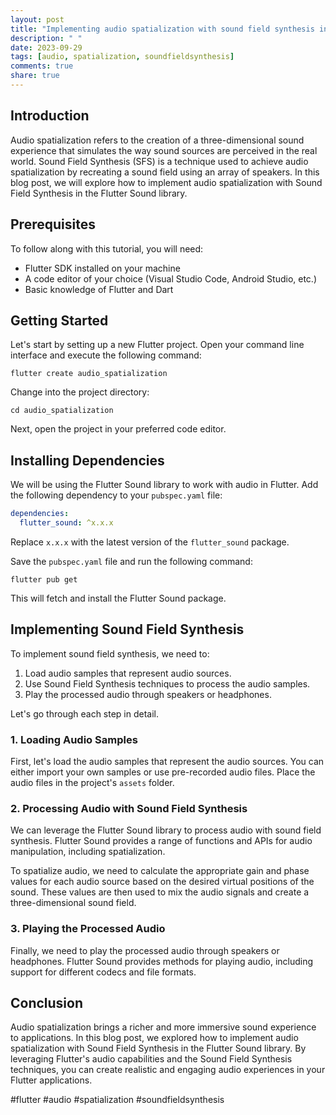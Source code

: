 ```yaml
---
layout: post
title: "Implementing audio spatialization with sound field synthesis in Flutter Sound"
description: " "
date: 2023-09-29
tags: [audio, spatialization, soundfieldsynthesis]
comments: true
share: true
---
```


## Introduction

Audio spatialization refers to the creation of a three-dimensional sound experience that simulates the way sound sources are perceived in the real world. Sound Field Synthesis (SFS) is a technique used to achieve audio spatialization by recreating a sound field using an array of speakers. In this blog post, we will explore how to implement audio spatialization with Sound Field Synthesis in the Flutter Sound library.

## Prerequisites

To follow along with this tutorial, you will need:

- Flutter SDK installed on your machine
- A code editor of your choice (Visual Studio Code, Android Studio, etc.)
- Basic knowledge of Flutter and Dart

## Getting Started

Let's start by setting up a new Flutter project. Open your command line interface and execute the following command:

```shell
flutter create audio_spatialization
```

Change into the project directory:

```shell
cd audio_spatialization
```

Next, open the project in your preferred code editor.

## Installing Dependencies

We will be using the Flutter Sound library to work with audio in Flutter. Add the following dependency to your `pubspec.yaml` file:

```yaml
dependencies:
  flutter_sound: ^x.x.x
```

Replace `x.x.x` with the latest version of the `flutter_sound` package.

Save the `pubspec.yaml` file and run the following command:

```shell
flutter pub get
```

This will fetch and install the Flutter Sound package.

## Implementing Sound Field Synthesis

To implement sound field synthesis, we need to:

1. Load audio samples that represent audio sources.
2. Use Sound Field Synthesis techniques to process the audio samples.
3. Play the processed audio through speakers or headphones.

Let's go through each step in detail.

### 1. Loading Audio Samples

First, let's load the audio samples that represent the audio sources. You can either import your own samples or use pre-recorded audio files. Place the audio files in the project's `assets` folder.

### 2. Processing Audio with Sound Field Synthesis

We can leverage the Flutter Sound library to process audio with sound field synthesis. Flutter Sound provides a range of functions and APIs for audio manipulation, including spatialization.

To spatialize audio, we need to calculate the appropriate gain and phase values for each audio source based on the desired virtual positions of the sound. These values are then used to mix the audio signals and create a three-dimensional sound field.

### 3. Playing the Processed Audio

Finally, we need to play the processed audio through speakers or headphones. Flutter Sound provides methods for playing audio, including support for different codecs and file formats.

## Conclusion

Audio spatialization brings a richer and more immersive sound experience to applications. In this blog post, we explored how to implement audio spatialization with Sound Field Synthesis in the Flutter Sound library. By leveraging Flutter's audio capabilities and the Sound Field Synthesis techniques, you can create realistic and engaging audio experiences in your Flutter applications.

#flutter #audio #spatialization #soundfieldsynthesis